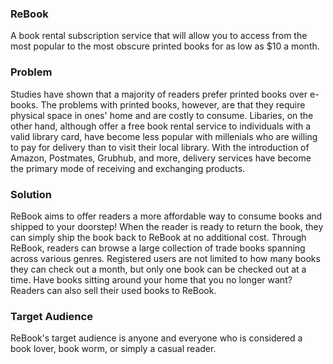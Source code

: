 ### ReBook

A book rental subscription service that will allow you to access from the most popular to the most obscure printed books for as low as $10 a month.

### Problem

Studies have shown that a majority of readers prefer printed books over e-books. The problems with printed books, however, are that they require physical space in ones' home and are costly to consume. Libaries, on the other hand, although offer a free book rental service to individuals with a valid library card, have become less popular with millenials who are willing to pay for delivery than to visit their local library. With the introduction of Amazon, Postmates, Grubhub, and more, delivery services have become the primary mode of receiving and exchanging products.

### Solution

ReBook aims to offer readers a more affordable way to consume books and shipped to your doorstep! When the reader is ready to return the book, they can simply ship the book back to ReBook at no additional cost. Through ReBook, readers can browse a large collection of trade books spanning across various genres. Registered users are not limited to how many books they can check out a month, but only one book can be checked out at a time. Have books sitting around your home that you no longer want? Readers can also sell their used books to ReBook.

### Target Audience

ReBook's target audience is anyone and everyone who is considered a book lover, book worm, or simply a casual reader.
